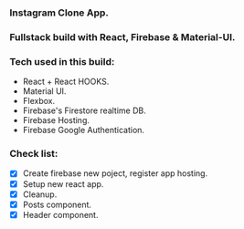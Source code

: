 ### Instagram Clone App.
### Fullstack build with React, Firebase & Material-UI.

### Tech used in this build:
* React + React HOOKS.
* Material UI.
* Flexbox.
* Firebase's Firestore realtime DB.
* Firebase Hosting.
* Firebase Google Authentication.

### Check list:
* [x] Create firebase new poject, register app hosting.
* [x] Setup new react app.
* [x] Cleanup.
* [x] Posts component.
* [x] Header component.
